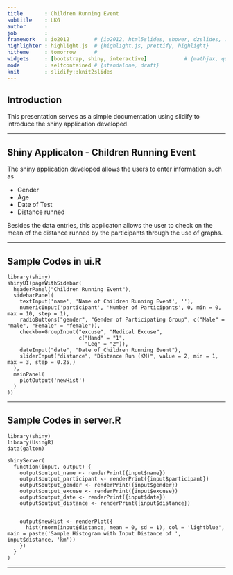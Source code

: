 ```yaml
---
title       : Children Running Event
subtitle    : LKG
author      : 
job         : 
framework   : io2012        # {io2012, html5slides, shower, dzslides, ...}
highlighter : highlight.js  # {highlight.js, prettify, highlight}
hitheme     : tomorrow      # 
widgets     : [bootstrap, shiny, interactive]            # {mathjax, quiz, bootstrap}
mode        : selfcontained # {standalone, draft}
knit        : slidify::knit2slides
---
```


## Introduction

This presentation serves as a simple documentation using slidify to introduce the shiny application developed.

---

## Shiny Applicaton - Children Running Event

The shiny application developed allows the users to enter information such as
- Gender
- Age
- Date of Test
- Distance runned

Besides the data entries, this applicaton allows the user to check on the mean of the distance runned by the participants through the use of graphs.

---

## Sample Codes in ui.R
```
library(shiny)
shinyUI(pageWithSidebar(
  headerPanel("Children Running Event"),
  sidebarPanel(
    textInput('name', 'Name of Children Running Event', ''),
    numericInput('participant', 'Number of Participants', 0, min = 0, max = 10, step = 1),
    radioButtons("gender", "Gender of Participating Group", c("Male" = "male", "Female" = "female")),
    checkboxGroupInput("excuse", "Medical Excuse",
                       c("Hand" = "1",
                         "Leg" = "2")),
    dateInput("date", "Date of Children Running Event"),
    sliderInput("distance", "Distance Run (KM)", value = 2, min = 1, max = 3, step = 0.25,)
  ),
  mainPanel(
    plotOutput('newHist')
  )
))
```

---

## Sample Codes in server.R
```
library(shiny)
library(UsingR)
data(galton)

shinyServer(
  function(input, output) {
    output$output_name <- renderPrint({input$name})
    output$output_participant <- renderPrint({input$participant})
    output$output_gender <- renderPrint({input$gender})
    output$output_excuse <- renderPrint({input$excuse})
    output$output_date <- renderPrint({input$date})
    output$output_distance <- renderPrint({input$distance})
    
    
    output$newHist <- renderPlot({
      hist(rnorm(input$distance, mean = 0, sd = 1), col = 'lightblue', main = paste('Sample Histogram with Input Distance of ', input$distance, 'km'))
    })
  }
)

```

---
